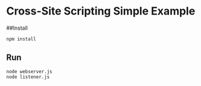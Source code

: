 # Cross-Site Scripting Simple Example

##Install
```
npm install
```

## Run
```
node webserver.js
node listener.js
```